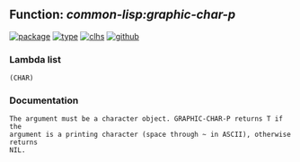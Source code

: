 ## Function: ***common-lisp:graphic-char-p***
[![package](https://img.shields.io/badge/Package-COMMON--LISP-5f9ea0.svg?style=social&colorA=999999)](../) [![type](https://img.shields.io/badge/Type-Function-5f9ea0.svg?style=social&colorA=999999)](../#function) [![clhs](https://img.shields.io/badge/CLHS-GRAPHIC--CHAR--P-5f9ea0.svg?style=social&colorA=999999)](http://www.lispworks.com/documentation/HyperSpec/Body/f_graphi.htm) [![github](https://img.shields.io/badge/GitHub-View_the_source-5f9ea0.svg?style=social&colorA=999999&logo=github)](https://github.com/sbcl/sbcl/blob/master/src/code/target-char.lisp/) 
### Lambda list
```
(CHAR)
```
### Documentation
```
The argument must be a character object. GRAPHIC-CHAR-P returns T if the
argument is a printing character (space through ~ in ASCII), otherwise returns
NIL.
```

